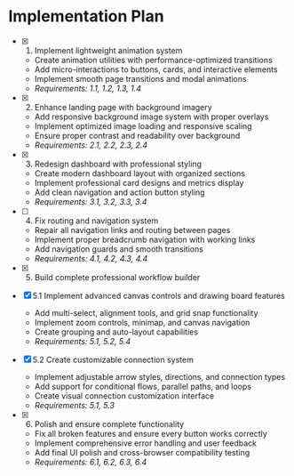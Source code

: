 # Implementation Plan

- [x] 1. Implement lightweight animation system
  - Create animation utilities with performance-optimized transitions
  - Add micro-interactions to buttons, cards, and interactive elements
  - Implement smooth page transitions and modal animations
  - _Requirements: 1.1, 1.2, 1.3, 1.4_

- [x] 2. Enhance landing page with background imagery
  - Add responsive background image system with proper overlays
  - Implement optimized image loading and responsive scaling
  - Ensure proper contrast and readability over background
  - _Requirements: 2.1, 2.2, 2.3, 2.4_

- [x] 3. Redesign dashboard with professional styling
  - Create modern dashboard layout with organized sections
  - Implement professional card designs and metrics display
  - Add clean navigation and action button styling
  - _Requirements: 3.1, 3.2, 3.3, 3.4_

- [ ] 4. Fix routing and navigation system
  - Repair all navigation links and routing between pages
  - Implement proper breadcrumb navigation with working links
  - Add navigation guards and smooth transitions
  - _Requirements: 4.1, 4.2, 4.3, 4.4_

- [x] 5. Build complete professional workflow builder
- [x] 5.1 Implement advanced canvas controls and drawing board features
  - Add multi-select, alignment tools, and grid snap functionality
  - Implement zoom controls, minimap, and canvas navigation
  - Create grouping and auto-layout capabilities
  - _Requirements: 5.1, 5.2, 5.4_

- [x] 5.2 Create customizable connection system
  - Implement adjustable arrow styles, directions, and connection types
  - Add support for conditional flows, parallel paths, and loops
  - Create visual connection customization interface
  - _Requirements: 5.1, 5.3_

- [x] 6. Polish and ensure complete functionality
  - Fix all broken features and ensure every button works correctly
  - Implement comprehensive error handling and user feedback
  - Add final UI polish and cross-browser compatibility testing
  - _Requirements: 6.1, 6.2, 6.3, 6.4_